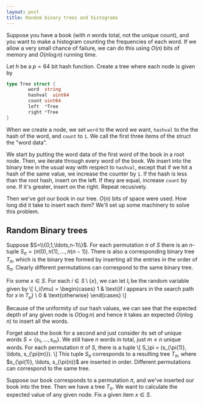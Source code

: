 ```yaml
---
layout: post
title: Random binary trees and histograms
---
```


Suppose you have a book (with $n$ words total, not the unique count), and you want to 
make a histogram counting the frequencies of each word. If we allow a very small 
chance of failure, we can do this using $O(n)$ bits of memory and $O(n \log n)$ running time.

Let $h$ be a $p=64$ bit hash function. Create a tree where each node is given by
```go
type Tree struct {
        word  string
        hashval  uint64
        count uint64
        left  *Tree
        right *Tree
}
```
When we create a node, we set ``word`` to the word we want, ```hashval``` to the the hash
of the word, and ```count``` to ```1```. We call the first three items of the struct
the "word data".

We start by putting the word data of the first word of the book in a root node.
Then, we iterate through every word of the book. We insert into the binary tree in the usual
way with respect to ```hashval```, except that if we hit a hash of the same value, we increase
the counter by ```1```. If the hash is less than the root hash, insert on the left. If they are equal,
increase ```count``` by one. If it's greater, insert on the right. Repeat recusively.

Then we've got our book in our tree. $O(n)$ bits of space were used. How long did it take to insert
each item? We'll set up some machinery to solve this problem. 

## Random Binary trees

Suppose $S=\\{0,1,\ldots,n-1\\}$. For each permutation $\pi$ of $S$
there is an $n$-tuple $S_\pi = (\pi(0), \pi(1), \ldots, \pi(n-1))$. 
There is also a corresponding binary tree $T_\pi$, which is the binary tree formed by inserting all the entries in the order of $S_\pi$. Clearly different permutations can correspond to the same binary tree.

Fix some $x \in S$. For each $i \in S \setminus \{x\}$, we can let $I_i$ be the random variable given by
\\[ 
I_i(\mu)  =
\begin{cases} 
	1 & \text{if $i$ appears in the search path for $x$ in $T_\mu$} \\ 
	0 & \text{otherwise} 
\end{cases} 
\\]



Because of the uniformity of our hash values, we can see that
the expected depth of any given node is $O(\log n)$ and
hence it takes an expected $O(n \log n)$ to insert all the words.

Forget about the book for a second and just consider its set of unique words $S=\{s_1,\ldots,s_m\}$. We still have $n$ words in total, just $m \leq n$ unique words. For each permutation $\pi$ of $S$, there is a tuple \\[ S_\pi = (s_{\pi(1)}, \ldots, s_{\pi(m)}). \\] This tuple $S_\pi$ corresponds to a resulting tree $T_\pi$, where $s_{\pi(1)}, \ldots, s_{\pi(n)\}$ are inserted in order. Different permutations can correspond to the same tree.

Suppose our book corresponds to a permutation $\pi$, and we've inserted our book into the tree. Then we have a tree $T_\pi$. We want to calculate the expected value of any given node. Fix a given item $x \in S$.   
